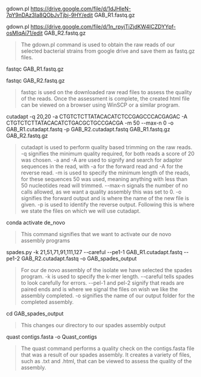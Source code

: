 gdown.pl https://drive.google.com/file/d/1dJHIeN-7pY9nDAz3Ia8QObJvTjbj-9HY/edit GAB_R1.fastq.gz

gdown.pl https://drive.google.com/file/d/1n_rpyjTiZjdKW4ICZDYYpf-osMIqAi71/edit GAB_R2.fastq.gz
>The gdown.pl command is used to obtain the raw reads of our selected bacterial strains from google drive and save them as fastq.gz files.

fastqc GAB_R1.fastq.gz

fastqc GAB_R2.fastq.gz
>fastqc is used on the downloaded raw read files to assess the quality of the reads. Once the assessment is complete, the created html file can be viewed on a browser using WinSCP or a similar program.

cutadapt -q 20,20 -a CTGTCTCTTATACACATCTCCGAGCCCACGAGAC -A CTGTCTCTTATACACATCTGACGCTGCCGACGA -m 50 --max-n 0 -o GAB_R1.cutadapt.fastq -p GAB_R2.cutadapt.fastq GAB_R1.fastq.gz GAB_R2.fastq.gz
>cutadapt is used to perform quality based trimming on the raw reads. -q signifies the minimum quality required, for both reads a score of 20 was chosen. -a and -A are used to signify and search for adaptor sequences in the read, with -a for the forward read and -A for the reverse read. -m is used to specify the minimum length of the reads, for these sequences 50 was used, meaning anything with less than 50 nucleotides read will trimmed. --max-n signals the number of no calls allowed, as we want a quality assembly this was set to 0. -o signifies the forward output and is where the name of the new file is given. -p is used to identify the reverse output. Following this is where we state the files on which we will use cutadapt.

conda activate de_novo
>This command signifies that we want to activate our de novo assembly programs

spades.py -k 21,51,71,91,111,127 --careful --pe1-1 GAB_R1.cutadapt.fastq --pe1-2 GAB_R2.cutadapt.fastq -o GAB_spades_output
>For our de novo assembly of the isolate we have selected the spades program. -k is used to specify the k-mer length. --careful tells spades to look carefully for errors. --pel-1 and pel-2 signify that reads are paired ends and is where we signal the files on wish we like the assembly completed. -o signifies the name of our output folder for the completed assembly.

cd GAB_spades_output
>This changes our directory to our spades assembly output

quast contigs.fasta -o Quast_contigs
>The quast command performs a quality check on the contigs.fasta file that was a result of our spades assembly. It creates a variety of files, such as .txt and .html, that can be viewed to assess the quality of the assembly.

